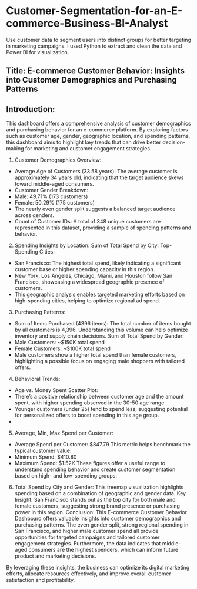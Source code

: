 # Customer-Segmentation-for-an-E-commerce-Business-BI-Analyst

 Use customer data to segment users into distinct groups for better targeting in marketing campaigns. I used Python to extract and clean the data and Power BI for visualization. 
 
<h2>Title: E-commerce Customer Behavior: Insights into Customer Demographics and Purchasing Patterns</h2>

<h2>Introduction:</h2>
This dashboard offers a comprehensive analysis of customer demographics and purchasing behavior for an e-commerce platform. By exploring factors such as customer age, gender, geographic location, and spending patterns, this dashboard aims to highlight key trends that can drive better decision-making for marketing and customer engagement strategies.

1. Customer Demographics Overview:
- Average Age of Customers (33.58 years): The average customer is approximately 34 years old, indicating that the target audience skews toward middle-aged consumers.
- Customer Gender Breakdown:
- Male: 49.71% (173 customers)
- Female: 50.29% (175 customers)
- The nearly even gender split suggests a balanced target audience across genders.
- Count of Customer IDs: A total of 348 unique customers are represented in this dataset, providing a sample of spending patterns and behavior.
  
2. Spending Insights by Location:
Sum of Total Spend by City:
Top-Spending Cities:
- San Francisco: The highest total spend, likely indicating a significant customer base or higher spending capacity in this region.
- New York, Los Angeles, Chicago, Miami, and Houston follow San Francisco, showcasing a widespread geographic presence of customers.
- This geographic analysis enables targeted marketing efforts based on high-spending cities, helping to optimize regional ad spend.
  
3. Purchasing Patterns:
- Sum of Items Purchased (4396 items): The total number of items bought by all customers is 4,396. Understanding this volume can help optimize inventory and supply chain decisions.
Sum of Total Spend by Gender:
- Male Customers: ~$150K total spend
- Female Customers: ~$100K total spend
- Male customers show a higher total spend than female customers, highlighting a possible focus on engaging male shoppers with tailored offers.

4. Behavioral Trends:
- Age vs. Money Spent Scatter Plot:
- There’s a positive relationship between customer age and the amount spent, with higher spending observed in the 30-50 age range.
- Younger customers (under 25) tend to spend less, suggesting potential for personalized offers to boost spending in this age group.
- 
5. Average, Min, Max Spend per Customer:
- Average Spend per Customer: $847.79
This metric helps benchmark the typical customer value.
- Minimum Spend: $410.80
- Maximum Spend: $1.52K
These figures offer a useful range to understand spending behavior and create customer segmentation based on high- and low-spending groups.

6. Total Spend by City and Gender:
This treemap visualization highlights spending based on a combination of geographic and gender data.
Key Insight: San Francisco stands out as the top city for both male and female customers, suggesting strong brand presence or purchasing power in this region.
Conclusion:
This E-commerce Customer Behavior Dashboard offers valuable insights into customer demographics and purchasing patterns. The even gender split, strong regional spending in San Francisco, and higher male customer spend all provide opportunities for targeted campaigns and tailored customer engagement strategies. Furthermore, the data indicates that middle-aged consumers are the highest spenders, which can inform future product and marketing decisions.

By leveraging these insights, the business can optimize its digital marketing efforts, allocate resources effectively, and improve overall customer satisfaction and profitability.
